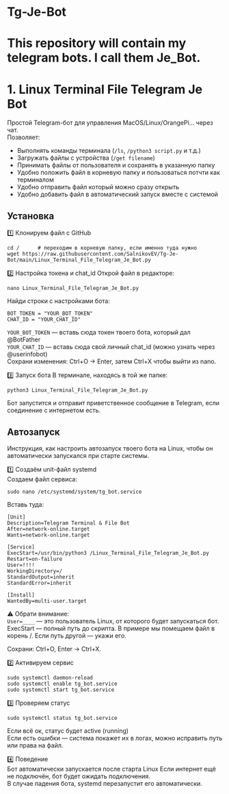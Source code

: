 # Tg-Je-Bot
# This repository will contain my telegram bots. I call them Je_Bot.


# 1. Linux Terminal File Telegram Je Bot
Простой Telegram-бот для управления MacOS/Linux/OrangePi... через чат.  
Позволяет:
- Выполнять команды терминала (`/ls`, `/python3 script.py` и т.д.)
- Загружать файлы с устройства (`/get filename`)
- Принимать файлы от пользователя и сохранять в указанную папку
- Удобно положить файл в корневую папку и пользоваться потчти как терминалом
- Удобно отправить файл который можно сразу открыть
- Удобно добавить файл в автоматический запуск вместе с системой

## Установка
1️⃣ Клонируем файл с GitHub
```
cd /      # переходим в корневую папку, если именно туда нужно  
wget https://raw.githubusercontent.com/SalnikovEV/Tg-Je-Bot/main/Linux_Terminal_File_Telegram_Je_Bot.py
```

2️⃣ Настройка токена и chat_id
Открой файл в редакторе:
```
nano Linux_Terminal_File_Telegram_Je_Bot.py
```

Найди строки с настройками бота:
```
BOT_TOKEN = "YOUR_BOT_TOKEN"
CHAT_ID = "YOUR_CHAT_ID"
```

`YOUR_BOT_TOKEN` — вставь сюда токен твоего бота, который дал @BotFather  
`YOUR_CHAT_ID` — вставь сюда свой личный chat_id (можно узнать через @userinfobot)  
Сохрани изменения: Ctrl+O → Enter, затем Ctrl+X чтобы выйти из nano.

3️⃣ Запуск бота
В терминале, находясь в той же папке:  
```
python3 Linux_Terminal_File_Telegram_Je_Bot.py
```
Бот запустится и отправит приветственное сообщение в Telegram, если соединение с интернетом есть.


## Автозапуск 
Инструкция, как настроить автозапуск твоего бота на Linux, чтобы он автоматически запускался при старте системы.  

1️⃣ Создаём unit-файл systemd  
Создаем файл сервиса:
```
sudo nano /etc/systemd/system/tg_bot.service
```

Вставь туда:
```
[Unit]
Description=Telegram Terminal & File Bot
After=network-online.target
Wants=network-online.target

[Service]
ExecStart=/usr/bin/python3 /Linux_Terminal_File_Telegram_Je_Bot.py
Restart=on-failure
User=!!!!
WorkingDirectory=/
StandardOutput=inherit
StandardError=inherit

[Install]
WantedBy=multi-user.target
```

⚠️ Обрати внимание:  
`User=____` — это пользователь Linux, от которого будет запускаться бот.  
ExecStart — полный путь до скрипта. В примере мы помещаем файл в корень /. Если путь другой — укажи его.  

Сохрани: Ctrl+O, Enter → Ctrl+X.  

2️⃣ Активируем сервис  
```
sudo systemctl daemon-reload
sudo systemctl enable tg_bot.service
sudo systemctl start tg_bot.service
```

3️⃣ Проверяем статус
```
sudo systemctl status tg_bot.service
```

Если всё ок, статус будет active (running)  
Если есть ошибки — система покажет их в логах, можно исправить путь или права на файл.  

4️⃣ Поведение  
Бот автоматически запускается после старта Linux
Если интернет ещё не подключён, бот будет ожидать подключения.  
В случае падения бота, systemd перезапустит его автоматически.  

